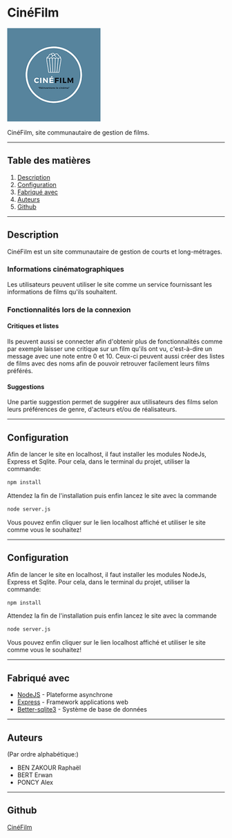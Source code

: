  # CinéFilm 
 
![LogoCineFilm](Cine-Film/src/public/images/logoPetitPopcorn.png)

CinéFilm, site communautaire de gestion de films.

***

## Table des matières

1. [Description](#description)
2. [Configuration](#Configuration)
3. [Fabriqué avec](#Fabriqué-avec)
4. [Auteurs](#auteurs)
5. [Github](#Github)

***

## Description

CinéFilm est un site communautaire de gestion de courts et long-métrages.

### Informations cinématographiques

Les utilisateurs peuvent utiliser le site comme un service fournissant les informations de films qu'ils souhaitent.

### Fonctionnalités lors de la connexion

#### Critiques et listes

Ils peuvent aussi se connecter afin d'obtenir plus de fonctionnalités comme par exemple laisser une critique sur un film qu'ils ont vu, c'est-à-dire un message avec une note entre 0 et 10.
Ceux-ci peuvent aussi créer des listes de films avec des noms afin de pouvoir retrouver facilement leurs films préférés.

#### Suggestions

Une partie suggestion permet de suggérer aux utilisateurs des films selon leurs préférences de genre, d'acteurs et/ou de réalisateurs.

***

## Configuration

Afin de lancer le site en localhost, il faut installer les modules NodeJs, Express et Sqlite.
Pour cela, dans le terminal du projet, utiliser la commande:
```bash
npm install
```
Attendez la fin de l'installation puis enfin lancez le site avec la commande
```bash
node server.js
```
Vous pouvez enfin cliquer sur le lien localhost affiché et utiliser le site comme vous le souhaitez!

***

## Configuration

Afin de lancer le site en localhost, il faut installer les modules NodeJs, Express et Sqlite.
Pour cela, dans le terminal du projet, utiliser la commande:
```bash
npm install
```
Attendez la fin de l'installation puis enfin lancez le site avec la commande
```bash
node server.js
```
Vous pouvez enfin cliquer sur le lien localhost affiché et utiliser le site comme vous le souhaitez!

***

## Fabriqué avec

* [NodeJS](https://nodejs.org/en/) - Plateforme asynchrone 
* [Express](https://expressjs.com/fr/) - Framework applications web
* [Better-sqlite3](https://www.npmjs.com/package/better-sqlite3) - Système de base de données


***

## Auteurs

(Par ordre alphabétique:)

* BEN ZAKOUR Raphaël
* BERT Erwan
* PONCY Alex

***

## Github

[CinéFilm](https://github.com/Alex-vesp/CineFilm)
